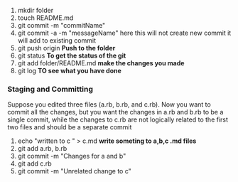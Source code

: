 1. mkdir folder
2. touch README.md
3. git commit -m "commitName"
4. git commit -a -m "messageName" here this will not create new commit it will add to existing commit
5. git push origin __Push to the folder__
6. git status __To get the status of the git__
7. git add folder/README.md __make the changes you made__
8. git log __TO see what you have done__

###   Staging and Committing  ###

Suppose you edited three files (a.rb, b.rb, and c.rb). Now you want to commit all the changes, but you want the changes in a.rb and b.rb to be a single commit, while the changes to c.rb are not logically related to the first two files and should be a separate commit
1. echo "written to c " > c.md __write someting to a,b,c .md files__
2. git add a.rb, b.rb
3. git commit -m "Changes for a and b"
4. git add c.rb
5. git commit -m "Unrelated change to c"